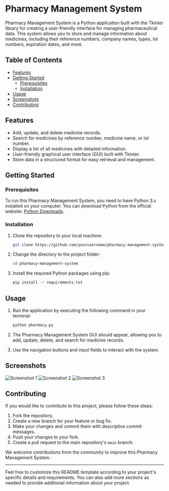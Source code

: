 # Pharmacy Management System

Pharmacy Management System is a Python application built with the Tkinter library for creating a user-friendly interface for managing pharmaceutical data. This system allows you to store and manage information about medicines, including their reference numbers, company names, types, lot numbers, expiration dates, and more.

## Table of Contents

- [Features](#features)
- [Getting Started](#getting-started)
  - [Prerequisites](#prerequisites)
  - [Installation](#installation)
- [Usage](#usage)
- [Screenshots](#screenshots)
- [Contributing](#contributing)


## Features

- Add, update, and delete medicine records.
- Search for medicines by reference number, medicine name, or lot number.
- Display a list of all medicines with detailed information.
- User-friendly graphical user interface (GUI) built with Tkinter.
- Store data in a structured format for easy retrieval and management.

## Getting Started

### Prerequisites

To run this Pharmacy Management System, you need to have Python 3.x installed on your computer. You can download Python from the official website: [Python Downloads](https://www.python.org/downloads/).

### Installation

1. Clone the repository to your local machine:

   ```bash
   git clone https://github.com/yourusername/pharmacy-management-system.git
   ```

2. Change the directory to the project folder:

   ```bash
   cd pharmacy-management-system
   ```

3. Install the required Python packages using pip:

   ```bash
   pip install -r requirements.txt
   ```

## Usage

1. Run the application by executing the following command in your terminal:

   ```bash
   python pharmacy.py
   ```

2. The Pharmacy Management System GUI should appear, allowing you to add, update, delete, and search for medicine records.

3. Use the navigation buttons and input fields to interact with the system.

## Screenshots

![Screenshot 1](/screenshots/screenshot1.png)
![Screenshot 2](/screenshots/screenshot2.png)
![Screenshot 3](/screenshots/screenshot3.png)

## Contributing

If you would like to contribute to this project, please follow these steps:

1. Fork the repository.
2. Create a new branch for your feature or bug fix.
3. Make your changes and commit them with descriptive commit messages.
4. Push your changes to your fork.
5. Create a pull request to the main repository's `main` branch.

We welcome contributions from the community to improve this Pharmacy Management System.


---

Feel free to customize this README template according to your project's specific details and requirements. You can also add more sections as needed to provide additional information about your project.

